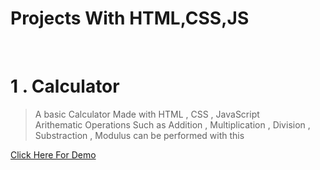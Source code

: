 # Projects With HTML,CSS,JS
<br>


# 1 . Calculator
<blockquote>A basic Calculator Made with HTML , CSS , JavaScript <br> Arithematic Operations Such as Addition , Multiplication , Division , Substraction , Modulus can be performed with this</blockquote>
<a href="https://yadhukrishnx.github.io/Projects-WEB/calculator/index.html">Click Here For Demo</a>
